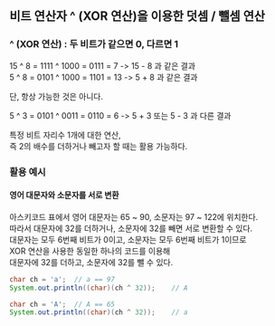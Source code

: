 ## 비트 연산자 ^ (XOR 연산)을 이용한 덧셈 / 뺄셈 연산

### ^ (XOR 연산) : 두 비트가 같으면 0, 다르면 1

15 ^ 8 = 1111 ^ 1000 = 0111 = 7 -> 15 - 8 과 같은 결과<br>
5 ^ 8 = 0101 ^ 1000 = 1101 = 13 -> 5 + 8 과 같은 결과

단, 항상 가능한 것은 아니다.

5 ^ 3 = 0101 ^ 0011 = 0110 = 6 -> 5 + 3 또는 5 - 3 과 다른 결과

특정 비트 자리수 1개에 대한 연산,<br>
즉 2의 배수를 더하거나 빼고자 할 때는 활용 가능하다.

### 활용 예시
#### 영어 대문자와 소문자를 서로 변환
아스키코드 표에서 영어 대문자는 65 ~ 90, 소문자는 97 ~ 122에 위치한다.<br>
따라서 대문자에 32를 더하거나, 소문자에 32를 빼면 서로 변환할 수 있다.<br>
대문자는 모두 6번째 비트가 0이고, 소문자는 모두 6번째 비트가 1이므로<br>
XOR 연산을 사용한 동일한 하나의 코드를 이용해<br>
대문자에 32를 더하고, 소문자에 32를 뺄 수 있다.
```java
char ch = 'a';  // a == 97
System.out.println((char)(ch ^ 32));    // A

char ch = 'A';  // A == 65
System.out.println((char)(ch ^ 32));    // a

```